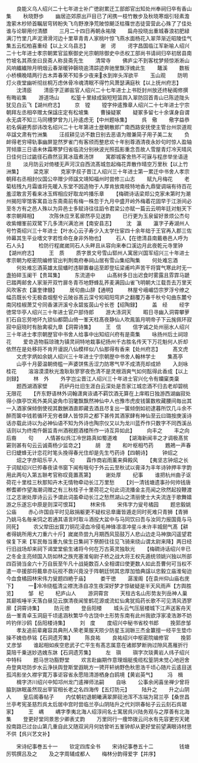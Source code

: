<!-- { "loadSidebar": true } -->
　　良能义乌人绍兴二十七年进士补广徳尉累迁工部郎官出知处州奉祠归卒有香山集
　　秋晓野歩
　　幽居迩郊原出戸目已了闲携一枝竹散步及秋晓寒烟引轻素澹澹萦木杪矫首瞩层穹转盼失飞鸟野潦浄荒陂惊飇泛枯篠世态徒营营此心殊了了佳处谁与论聊用付清醥
　　三月二十四日再朝永祐陵
　　扁舟投晓出重城春浪初肥緑满汀竹里几声泥滑滑河边十里草青青人家桃叶惊飞燕水面杨花入翠萍渐近昭陵佳气集五云松柏喜重经【以上义乌县志】
　　谢　谔
　　谔字昌国临江军新喻人绍兴二十七年进士孝宗朝累官监察御史光宗朝除御史中丞权工部尚书请祠归卒初居县南竹坡名其燕坐曰艮斋人称艮斋先生
　　清常寺
　　佛庐尘不到客枕梦频惊淅淅山风响纎纎隙月明烟云春渐暖钟磬晓逾清踪迹奔驰里飘浮媿此生
　　鼇溪
　　数板小桥横晚晴两行古木弄春荣不知多少夜来水到岸头浑欲平
　　玉山观
　　防明灯火夜堂幽听彻丝桐万虑休骨冷魂清眠不得竹风萧瑟满庭秋【以上抚州府志】
　　沈清臣
　　清臣字正卿盐官人绍兴二十七年进士上书贬封州放还终秘阁修撰有晦岩集
　　游道场山
　　松篁十里緑成谿短短篮舆入翠防回首青山已陈迹陇头犹见白云飞【湖州府志】
　　京　镗
　　镗字仲逺豫章人绍兴二十七年进士宁宗朝拜左丞相卒赠太保諡庄定有松坡集
　　曹操疑冢
　　疑冢多留七十余谋身自谓永无虞不知三马同槽梦曾为儿孙逺虑无【中州题咏集】
　　呉　儆
　　儆字益恭初名偁避秀邸讳改名绍兴二十七年第进士歴朝散郎广南西路安抚使主管台州崇道观卒諡文肃有竹洲集
　　汪叔耕见访不数日别去恶语为赠兼简子用子美二友
　　负衅得老穷埽轨事幽屏跫然罗雀门有客颀而整悲欢十年别尊酒清夜永妙句时惊人盈轴肎倾廪三日语未休霜寒梦归省临流分别袂波光照孤影重念吾故人雪屋青灯冷天晴风日佳何日过鼪径石鼎然豆萁冰葅煮汤饼
　　寓郡城客舍热不可寐与程彦举坐语逹旦
　　淡月防云对倚楼无声河汉自西流髙城忽起梅花弄散作晴空万里秋【以上竹洲集】
　　梁克家
　　克家字叔子晋江人绍兴三十年进士第一累迁中书舍人孝宗朝拜右丞相封仪国公卒赠少师諡文靖知福州时尝修三山志
　　赋九月梅花
　　老菊枯残九月霜谁将先暖入东堂不因造物于人厚肯放南枝特地香九鼎燮调端有待百花羞涩敢言芳看来冰玉辉相应好取龙吟播乐章
　　【梅磵诗话梁郑公克家未第时为潮州揭阳宰馆客寓县治东斋斋前有梅一株忽于九月中盛开岭外梅着花固早于江浙间必至冬方有之邑人殊以为异邑士多赋诗往往謟令君梁公亦赋一篇云云明年廷对魁天下孝宗朝拜相】
　　次陈休应烹茗廓然亭见送韵
　　已行更为玉泉留好景烦公杰句收紫帽峯前双鹭下几多清兴满沧洲【南安县志】
　　沈　瀛
　　瀛字子寿湖州人号竹斋绍兴三十年进士【叶水心云子寿少入太学仕宦四十余年绌于王官再入郡三佐帅幕其生平业嗜文字若性命在身非外物也】
　　石人【在徳清县南戴巷邑人呼为石人头】
　　检防行程嵗嵗同石人头畔且从容向来奉口溪边月此夜乾元寺里钟【湖州府志】
　　王　质
　　质字景文号雪山郓州人寓居兴国军绍兴三十年进士孝宗朝为枢密院编修官出判荆南府奉祠山居有雪山集绍陶集
　　何处难忘酒
　　何处难忘酒英雄太屈蟠时违聊置畚运至即登坛梁甫吟声苦干将寳气寒此时无一盏拍碎玉阑干【贵耳集】
　　东流道中
　　山髙树多日出迟食时雾露且雰霏马蹏已踏两邮舍人家渐开双竹扉冬青帀地野蜂乱荞麦满园山雀飞明朝大江载吾去万里天风吹客衣【瀛奎律髓】
　　居句曲山辞【通明】
　　林屋兮峨嵋岱宗罗浮兮缭之幅员既长兮无极杳烟壑兮云陂谷髙云深兮矧昭阳穹庐之翻覆万春千秋兮句曲东麓兮南冈桂椒萧艾兮同香湛汧溪兮永碧岌茵山兮长苍【绍陶録】
　　盖　经
　　经字徳常华亭人绍兴三十年进士官户部侍郎
　　游大涤洞天
　　暇日寻幽入洞霄攀萝扪石自忘劳地环九锁仙都閟山倚一峯天柱髙夜静仙人吹鳯笛月明帝子下云旄佩环寂寂中庭晓时有胎禽唳九臯【洞霄诗集】
　　王　信
　　信字诚之处州丽水人绍兴三十年进士孝宗朝歴官中书舍人给事中出知绍兴府有是斋集
　　咏扬州后土祠琼花
　　爱竒造物翦琼瑰为镇灵祠特地栽事纪扬州千古胜名传天下万花魁何人折却依然在是处移将不肯开谩説八仙模样似八仙那得有香来【处州府志】
　　髙文虎
　　文虎字炳如余姚人绍兴三十年进士宁宗朝歴中书舍人翰林学士
　　集髙亭
　　山亭十月晏温朝倚槛一声婆饼焦舌涩力防寒气早不成清亮却成娇
　　入剡咏桂花
　　溶溶漠漠秋光澹耿耿寥寥夜色清不是灵根涵爽气如何酝得此香成【以上剡録】
　　林　外
　　外字岂尘晋江人绍兴三十年进士官兴化令有孏窠类稾
　　题西湖酒家壁
　　药炉丹灶旧生涯白云深处是吾家江城恋酒不归去老却碧桃无限花
　　【齐东野语林外词翰潇爽诙谲不羁饮酒无算在上庠暇日独游西湖幽寂处得小旗亭饮焉外美风姿角巾羽氅飘飘然神仙中人也豫市虎皮钱箧数枚藏腰间毎出其一入酒家保倾倒使视其数酬酒直即藏去酒且尽复出一箧倾倒如初逮暮所饮几斗余不醉而箧中钱若循环无穷者肆人皆惊异之都下甚传其酒家肆有神仙至云曰璐按庚溪诗话亦载此诗以为必神仙语不知为外诗也陶宗仪又以为龙川蓝乔作只数字不同西溪丛话则以为终南仵磐监青州酒税题酒楼所作一诗互异如此】
　　向丰之
　　丰之向后裔
　　句
　　人情甚似呉江冷世路真如蜀道难
　　【湖海新闻丰之才调极髙贫窘则甚有句云云诚斋杨少监竒之】
　　胡　澄
　　和叶枢相芍药
　　鶗鴂一声春已归蜨蜂无计恋花时笔头挽得春光住却是先生芍药诗【四朝诗】
　　钟炤之
　　炤之字彦昭乐平人
　　句
　　霖作商岩雨薰来舜殿风
　　【夷坚志钟炤之长于词赋绍兴巳夘春夜读书窗下闻有哦句于外云云至秋试以膏泽为丰年诗钟押丰字韵用此两句入第五聮考官称叹竟置髙第】
　　谢处厚
　　纪事
　　谁把杭州曲子讴荷花十里桂三秋那知卉木无情物牵动长江万里愁
　　【刘一清钱塘遗事孙何帅钱唐栁耆卿作望海潮词赠之有三秋桂子十里荷花之句此词流播金主亮闻之欣然起投鞭渡江之志谢处厚诗云云予谓此词虽牵动长江之愁然湖山之清丽使士大夫流连于歌舞嬉游之乐遂忘中原是则深可恨耳】
　　林宋伟
　　宋伟字力叟号橘园
　　题忠毅姚公庙
　　赤心许国自平时见敌捐躯更不疑权忌臯庸皆遁走同时死难只青狮【青狮乃姚马名毎亲饲之若通其语言时取斗酒投大盆中与马同饮曰吾与汝同力报国竟与马同死】
　　农父犂田出寳刀铜花浸血冷侵毛神锋凛凛冲星斗未许丰城劒气髙【耕者得姚所用大刀重六十斤】嵗嵗烝尝九月期西风笳鼓万人悲山边走马神旗闪遥望君侯复下来【军民毎当重九侯生日集祠下祭酹往往见飞骑来绕山谓太尉来降】两日经行旧战场却来祠下谒堂堂偷生诸将今何在万古英灵独耿光
　　【梅磵诗话绍兴辛已之冬金主亮倾国入防如林之族充塞淮甸尉子桥之战大将王权先遁统领姚兴独以所部四百骑当金六十万自辰至午凡十战毙数百人全相谓曰使更数人如此吾曹何可当权不遣一卒援部将戴臯亦玩视不救兴竟没于阵朝廷悯其忠厚加恤典諡以忠毅立庙淮甸迨今血食橘园林宋伟力叟题四絶于庙】
　　娄干徳
　　潺湲阁【在袁州仰山庙右庑下】
　　一冷冷绕槛清尘襟洗涤自凉生夜深好梦才惊破疑是半天风雨声【方舆胜览】
　　邹　杞
　　杞庐山人
　　游洞霄宫
　　天柱古名山形势友列岳神人巢其巅咳唾半天落白昼见云旗清夜闻笙鹤花源或流虹仙禽犹捣药长歌不可见清风洒寥廓【洞霄诗集】
　　防元徳
　　登岳阳楼
　　城头云气压层楼城下江声送客舟天岳一峯青卓玉洞庭千顷逺涵秋繁华今古饶中土形势东南有此州我欲浮家凌浩渺不妨吟钓伴沙鸥【岳阳楼诗集】
　　刘　度
　　度绍兴中秘书省校书郎
　　挽郭彦邹
　　孝友追前辈雍容具典刑人荣老莱服天陨少防星玉润聮三杰金籝擅一经平生垫巾操不媿伯恭铭【石洞遗芳集】
　　陈良祐
　　良祐绍兴中枢密院编修官
　　挽郭丈彦邹
　　谁起相如疾空悲武子亡平生有髙志属意在诸郎梦断驹过隙风髙雁折行莫陪千乗送妙选媿东牀【石洞遗芳集】
　　左　璵
　　璵字次琰黄岩人纬子绍兴中特科
　　题马世功豁野堂
　　欢言赴幽期作意理烟艇曵缆松篁阴未觉心地迥舍舟登爽垲防步水云浄扶舆登斯堂遐眺方一骋开轩纳野色秋思浩千顷心随片云逺目送孤鸿影坐久襟宇寛万事讵容省永愿陪清游栖身白鸥境【黄岩英气】
　　冯　楫
　　楫字济川绍兴中知邛州龙门逺禅师法嗣
　　自咏
　　公事余闲喜坐禅少曾将脇到牀眠虽然现出宰官相长老之名四海传【五灯防元】
　　陆升之
　　升之山阴人
　　皇后阁春帖子
　　内仗朝初退朝曦满翠屏砚池浑不冻端为冩兰亭【桑世昌兰亭考宪圣慈烈呉太后居中宫时尝临兰亭山阴陆升之代刘珙春帖子云云刻石呉琚家】
　　王　嵎
　　嵎字季夷北海人绍淳间名士寓居呉兴陆务观与之厚善有北海集
　　登更好堂同景思少卿表丈韵
　　万里同行一痩笻拨云问水有先容更穷天姥投南路已过台山第几重自此又随双涧月何妨曾听五峯钟却从更好堂前望满眼诗材思不供【呉兴艺文补】






　　宋诗纪事巻五十一
　　钦定四库全书
　　宋诗纪事巻五十二　　　　　钱塘厉鹗撰吕及之
　　及之字周辅成都人
　　梅林分韵得爱字【并序】
